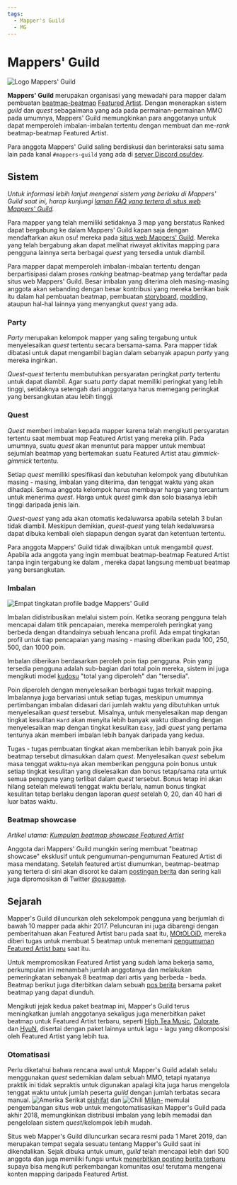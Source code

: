 ```yaml
---
tags:
  - Mapper's Guild
  - MG
---
```


# Mappers' Guild

![](img/mg-logo.png "Logo Mappers' Guild")

**Mappers' Guild** merupakan organisasi yang mewadahi para mapper dalam pembuatan [beatmap-beatmap](/wiki/Beatmap) [Featured Artist](/wiki/Featured_Artists). Dengan menerapkan sistem *guild* dan *quest* sebagaimana yang ada pada permainan-permainan MMO pada umumnya, Mappers' Guild memungkinkan para anggotanya untuk dapat memperoleh imbalan-imbalan tertentu dengan membuat dan me-*rank* beatmap-beatmap Featured Artist.

Para anggota Mappers' Guild saling berdiskusi dan berinteraksi satu sama lain pada kanal `#mappers-guild` yang ada di [server Discord osu!dev](https://discord.gg/ppy).

## Sistem

*Untuk informasi lebih lanjut mengenai sistem yang berlaku di Mappers' Guild saat ini, harap kunjungi [laman FAQ yang tertera di situs web Mappers' Guild](https://mappersguild.com/faq).*

Para mapper yang telah memiliki setidaknya 3 map yang berstatus Ranked dapat bergabung ke dalam Mappers' Guild kapan saja dengan mendaftarkan akun osu! mereka pada [situs web Mappers' Guild](https://mappersguild.com/). Mereka yang telah bergabung akan dapat melihat riwayat aktivitas mapping para pengguna lainnya serta berbagai *quest* yang tersedia untuk diambil.

Para mapper dapat memperoleh imbalan-imbalan tertentu dengan berpartisipasi dalam proses *ranking* beatmap-beatmap yang terdaftar pada situs web Mappers' Guild. Besar imbalan yang diterima oleh masing-masing anggota akan sebanding dengan besar kontribusi yang mereka berikan baik itu dalam hal pembuatan beatmap, pembuatan [storyboard](/wiki/Storyboard), [modding](/wiki/Modding), ataupun hal-hal lainnya yang menyangkut *quest* yang ada.

### Party

*Party* merupakan kelompok mapper yang saling tergabung untuk menyelesaikan *quest* tertentu secara bersama-sama. Para mapper tidak dibatasi untuk dapat mengambil bagian dalam sebanyak apapun *party* yang mereka inginkan.

*Quest-quest* tertentu membutuhkan persyaratan peringkat *party* tertentu untuk dapat diambil. Agar suatu *party* dapat memiliki peringkat yang lebih tinggi, setidaknya setengah dari anggotanya harus memegang peringkat yang bersangkutan atau lebih tinggi.

### Quest

*Quest* memberi imbalan kepada mapper karena telah mengikuti persyaratan tertentu saat membuat map Featured Artist yang mereka pilih. Pada umumnya, suatu *quest* akan menuntut para mapper untuk membuat sejumlah beatmap yang bertemakan suatu Featured Artist atau *gimmick-gimmick* tertentu.

Setiap *quest* memiliki spesifikasi dan kebutuhan kelompok yang dibutuhkan masing - masing, imbalan yang diterima, dan tenggat waktu yang akan dihadapi. Semua anggota kelompok harus membayar harga yang tercantum untuk menerima *quest*. Harga untuk *quest* gimik dan solo biasanya lebih tinggi daripada jenis lain.

*Quest-quest* yang ada akan otomatis kedaluwarsa apabila setelah 3 bulan tidak diambil. Meskipun demikian, *quest-quest* yang telah kedaluwarsa dapat dibuka kembali oleh siapapun dengan syarat dan ketentuan tertentu.

Para anggota Mappers' Guild tidak diwajibkan untuk mengambil *quest*. Apabila ada anggota yang ingin membuat beatmap-beatmap Featured Artist tanpa ingin tergabung ke dalam , mereka dapat langsung membuat beatmap yang bersangkutan.

### Imbalan

![](img/mg-badges.png "Empat tingkatan profile badge Mappers' Guild")

Imbalan didistribusikan melalui sistem poin. Ketika seorang pengguna telah mencapai dalam titik pencapaian, mereka memperoleh peringkat yang berbeda dengan ditandainya sebuah lencana profil. Ada empat tingkatan profil untuk tiap pencapaian yang masing - masing diberikan pada 100, 250, 500, dan 1000 poin.

Imbalan diberikan berdasarkan peroleh poin tiap pengguna. Poin yang tersedia pengguna adalah sub-bagian dari total poin mereka, sistem ini juga mengikuti model [kudosu](/wiki/Modding/Kudosu) "total yang diperoleh" dan "tersedia".

Poin diperoleh dengan menyelesaikan berbagai tugas terkait mapping. Imbalannya juga bervariasi untuk setiap tugas, meskipun umumnya pertimbangan imbalan didasari dari jumlah waktu yang dibutuhkan untuk menyelesaikan *quest* tersebut. Misalnya, untuk menyelesaikan map dengan tingkat kesulitan `Hard` akan menyita lebih banyak waktu dibanding dengan menyelesaikan map dengan tingkat kesulitan `Easy`, jadi *quest* yang pertama tentunya akan memberi imbalan lebih banyak daripada yang kedua.

Tugas - tugas pembuatan tingkat akan memberikan lebih banyak poin jika beatmap tersebut dimasukkan dalam *quest*. Menyelesaikan *quest* sebelum masa tenggat waktu-nya akan memberikan pengguna poin bonus untuk setiap tingkat kesulitan yang diselesaikan dan bonus tetap/sama rata untuk semua pengguna yang terlibat dalam *quest* tersebut. Bonus tetap ini akan hilang setelah melewati tenggat waktu berlalu, namun bonus tingkat kesulitan tetap berlaku dengan laporan *quest* setelah 0, 20, dan 40 hari di luar batas waktu.

### Beatmap showcase

*Artikel utama: [Kumpulan beatmap showcase Featured Artist](/wiki/Featured_Artists/Featured_Artist_Showcase_Beatmaps)*

Anggota dari Mappers' Guild mungkin sering membuat "beatmap showcase" eksklusif untuk pengumuman-pengumuman Featured Artist di masa mendatang. Setelah featured artist diumumkan, beatmap-beatmap yang tertera di sini akan disorot ke dalam [postingan berita](https://osu.ppy.sh/home/news) dan sering kali juga dipromosikan di Twitter [@osugame](https://twitter.com/osugame). 

## Sejarah

Mapper's Guild diluncurkan oleh sekelompok pengguna yang berjumlah di bawah 10 mapper pada akhir 2017. Peluncuran ini juga dibarengi dengan pemberitahuan akan Featured Artist baru pada saat itu, [MOtOLOiD](https://osu.ppy.sh/beatmaps/artists/19), mereka diberi tugas untuk membuat 5 beatmap untuk menemani [pengumuman Featured Artist baru](https://osu.ppy.sh/home/news/2017-11-07-new-featured-artist-motoloid) saat itu.

Untuk mempromosikan Featured Artist yang sudah lama bekerja sama, perkumpulan ini menambah jumlah anggotanya dan melakukan pemeringkatan sebanyak 8 beatmap dari artis yang berbeda - beda. Beatmap berikut juga diterbitkan dalam sebuah [pos berita](https://osu.ppy.sh/home/news/2018-03-17-new-mappers-guild-pack-release) bersama paket beatmap yang dapat diunduh<!-- TODO: beatmap pack article -->.

Mengikuti jejak kedua paket beatmap ini, Mapper's Guild terus meningkatkan jumlah anggotanya sekaligus juga menerbitkan paket beatmap untuk Featured Artist terbaru, seperti [High Tea Music](https://osu.ppy.sh/home/news/2018-08-13-new-featured-artist-high-tea-music), [Culprate](https://osu.ppy.sh/home/news/2018-11-21-new-featured-artist-culprate), dan [HyuN](https://osu.ppy.sh/beatmaps/artists/33), disertai dengan paket lainnya untuk lagu - lagu yang dikomposisi oleh Featured Artist yang lebih tua.

### Otomatisasi

Perlu diketahui bahwa rencana awal untuk Mapper's Guild adalah selalu menggunakan *quest* sedemikian dalam sebuah MMO, tetapi nyatanya praktik ini tidak sepraktis untuk digunakan apalagi kita juga harus mengelola tenggat waktu untuk jumlah peserta *guild* dengan jumlah terbatas secara manual. ![][flag_US] [pishifat](https://osu.ppy.sh/users/3178418) dan ![][flag_CL] [Milan-](https://osu.ppy.sh/users/1052994) memulai pengembangan situs web untuk mengotomatisasikan Mapper's Guild pada akhir 2018, memungkinkan distribusi imbalan yang lebih memadai dan pengelolaan sistem *quest*/kelompok lebih mudah.

Situs web Mapper's Guild diluncurkan secara resmi pada 1 Maret 2019, dan merupakan tempat segala sesuatu tentang Mapper's Guild saat ini dikendalikan. Sejak dibuka untuk umum, *guild* telah mencapai lebih dari 500 anggota dan juga memiliki fungsi untuk [menerbitkan posting berita terbaru](https://osu.ppy.sh/home/news/2019-11-29-featured-artist-beatmap-updates-from-the-mappers-guild) supaya bisa mengikuti perkembangan komunitas osu! terutama mengenai konten mapping daripada Featured Artist.

[flag_CL]: /wiki/shared/flag/CL.gif "Chili"
[flag_US]: /wiki/shared/flag/US.gif "Amerika Serikat"
